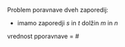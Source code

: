 Problem poravnave dveh zaporedij:
- imamo zaporedji $s$ in $t$ dolžin $m$ in $n$

vrednost pporavnave = $\#$